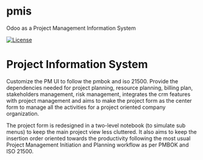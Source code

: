 # pmis
Odoo as a Project Management Information System

[![License](https://img.shields.io/badge/licence-AGPL--3-blue.svg)](http://www.gnu.org/licenses/agpl-3.0-standalone.html)


Project Information System
==============================

Customize the PM UI to follow the pmbok and iso 21500. Provide the dependencies
needed for project planning, resource planning, billing plan, stakeholders management,
risk management, integrates the crm features with project management and aims to make
the project form as the center form to manage all the activities for a project oriented
company organization.

The project form is redesigned in a two-level notebook (to simulate sub menus) to keep
the main project view less cluttered. It also aims to keep the insertion order oriented
towards the productivity following the most usual Project Management Initiation and
Planning workflow as per PMBOK and ISO 21500.